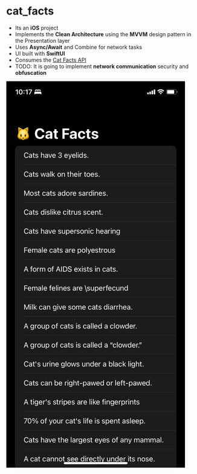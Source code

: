 # cat_facts

* Its an **iOS** project
* Implements the **Clean Architecture** using the **MVVM** design pattern in the Presentation layer
* Uses **Async/Await** and Combine for network tasks
* UI built with **SwiftUI**
* Consumes the [Cat Facts API](https://catfact.ninja/)
* TODO: It is going to implement **network communication** security and **obfuscation**


![](Images/facts.png)